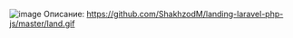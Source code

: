 ![image](https://github.com/ShakhzodM/landing-laravel-php-js/master/land.gif)
Описание:
https://github.com/ShakhzodM/landing-laravel-php-js/master/land.gif
